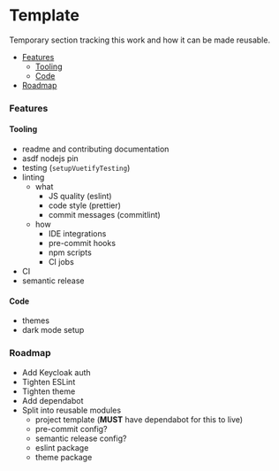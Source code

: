 # Template

Temporary section tracking this work and how it can be made reusable.

- [Features](#features)
  - [Tooling](#tooling)
  - [Code](#code)
- [Roadmap](#roadmap)

### Features

#### Tooling

- readme and contributing documentation
- asdf nodejs pin
- testing (`setupVuetifyTesting`)
- linting
  - what
    - JS quality (eslint)
    - code style (prettier)
    - commit messages (commitlint)
  - how
    - IDE integrations
    - pre-commit hooks
    - npm scripts
    - CI jobs
- CI
- semantic release

#### Code

- themes
- dark mode setup

### Roadmap

- Add Keycloak auth
- Tighten ESLint
- Tighten theme
- Add dependabot
- Split into reusable modules
  - project template (**MUST** have dependabot for this to live)
  - pre-commit config?
  - semantic release config?
  - eslint package
  - theme package
